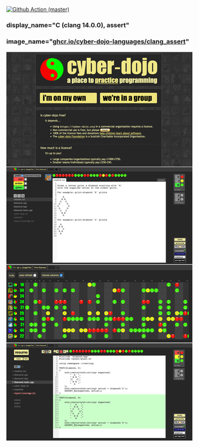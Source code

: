 [![Github Action (master)](https://github.com/cyber-dojo-start-points/clang-assert/actions/workflows/main.yml/badge.svg)](https://github.com/cyber-dojo-start-points/clang-assert/actions)

### display_name="C (clang 14.0.0), assert"
### image_name="[ghcr.io/cyber-dojo-languages/clang_assert](https://github.com/cyber-dojo-languages/clang-assert/pkgs/container/clang_assert)"

![cyber-dojo.org home page](https://github.com/cyber-dojo/cyber-dojo/blob/master/shared/home_page_snapshot.png)
